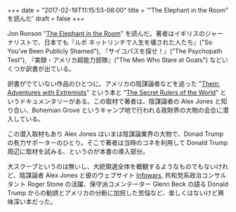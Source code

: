+++
date = "2017-02-19T11:15:53-08:00"
title = '"The Elephant in the Room" を読んだ'
draft = false
+++

Jon Ronson "[The Elephant in the Room](https://www.amazon.com/dp/B01LXOO7UQ)" を読んだ。著者はイギリスのジャーナリストで、日本でも『ルポ ネットリンチで人生を壊された人たち』("So You've Been Publicly Shamed"), 『サイコパスを探せ！』("The Psychopath Test"), 『実録・アメリカ超能力部隊』("The Men Who Stare at Goats") などいくつか訳書が出ている。

訳書がでていない作品のひとつに、アメリカの陰謀論者などを追った "[Them: Adventures with Extremists](https://www.amazon.com/dp/B00570B692)" という本と "[The Secret Rulers of the World](http://www.imdb.com/title/tt0433314/)" というドキュメンタリーがある。この取材で著者は、陰謀論者の Alex Jones と知り合い、Bohemian Grove というキャンプ地で行われる政財界の大物の会合に潜入している。

この潜入取材もあり Alex Jones はいまは陰謀論業界の大物で、Donad Trump の有力サポーターのひとり。そこで著者は当時のコネを利用して Donald Trump 周辺に取材を試みる、というのが本書の導入部分。

大スクープというのは無いし、大統領選全体を概観するようなものでもないけれど、陰謀論者 Alex Jones と彼のウェブサイト [Infowars](http://www.infowars.com/), 共和党系政治コンサルタント Roger Stone の活躍、保守派コメンテーター Glenn Beck の語る Donald Trump からの勧誘とアメリカの分断に加担した苦悩など、楽しくはないけど興味深い本だった。
